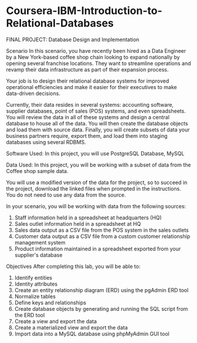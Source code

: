 # Coursera-IBM-Introduction-to-Relational-Databases

FINAL PROJECT:  Database Design and Implementation

Scenario
In this scenario, you have recently been hired as a Data Engineer by a New York-based coffee shop chain looking to expand nationally by opening several franchise locations. They want to streamline operations and revamp their data infrastructure as part of their expansion process.

Your job is to design their relational database systems for improved operational efficiencies and make it easier for their executives to make data-driven decisions.

Currently, their data resides in several systems: accounting software, supplier databases, point of sales (POS) systems, and even spreadsheets. You will review the data in all of these systems and design a central database to house all of the data. You will then create the database objects and load them with source data. Finally, you will create subsets of data your business partners require, export them, and load them into staging databases using several RDBMS.

Software Used:
In this project, you will use PostgreSQL Database, MySQL

Data Used:
In this project, you will be working with a subset of data from the Coffee shop sample data.

You will use a modified version of the data for the project, so to succeed in the project, download the linked files when prompted in the instructions. You do not need to use any data from the source.

In your scenario, you will be working with data from the following sources:

1. Staff information held in a spreadsheet at headquarters (HQ)
2. Sales outlet information held in a spreadsheet at HQ
3. Sales data output as a CSV file from the POS system in the sales outlets
4. Customer data output as a CSV file from a custom customer relationship management system
5. Product information maintained in a spreadsheet exported from your supplier's database

Objectives
After completing this lab, you will be able to:

1. Identify entities
2. Identity attributes
3. Create an entity relationship diagram (ERD) using the pgAdmin ERD tool
4. Normalize tables
5. Define keys and relationships
6. Create database objects by generating and running the SQL script from the ERD tool
7. Create a view and export the data
8. Create a materialized view and export the data
9. Import data into a MySQL database using phpMyAdmin GUI tool
